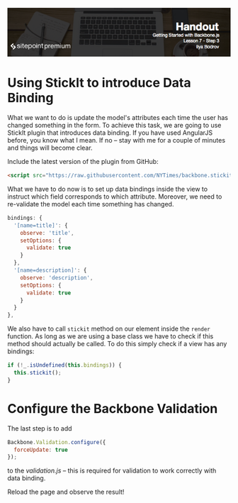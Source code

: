 ![](headings/7.3.png)

# Using StickIt to introduce Data Binding

What we want to do is update the model's attributes each time the user has changed something in the form. To achieve this task, we are going to use StickIt plugin that introduces data binding. If you have used AngularJS before, you know what I mean. If no – stay with me for a couple of minutes and things will become clear.

Include the latest version of the plugin from GitHub:

```html
<script src="https://raw.githubusercontent.com/NYTimes/backbone.stickit/master/backbone.stickit.js"></script>
```

What we have to do now is to set up data bindings inside the view to instruct which field corresponds to which attribute. Moreover, we need to re-validate the model each time something has changed.

```js
bindings: {
  '[name=title]': {
    observe: 'title',
    setOptions: {
      validate: true
    }
  },
  '[name=description]': {
    observe: 'description',
    setOptions: {
      validate: true
    }
  }
},
```

We also have to call `stickit` method on our element inside the `render` function. As long as we are using a base class we have to check if this method should actually be called. To do this simply check if a view has any bindings:

```js
if (!_.isUndefined(this.bindings)) {
  this.stickit();
}
```

# Configure the Backbone Validation

The last step is to add

```js
Backbone.Validation.configure({
  forceUpdate: true
});
```

to the *validation.js* – this is required for validation to work correctly with data binding.

Reload the page and observe the result!